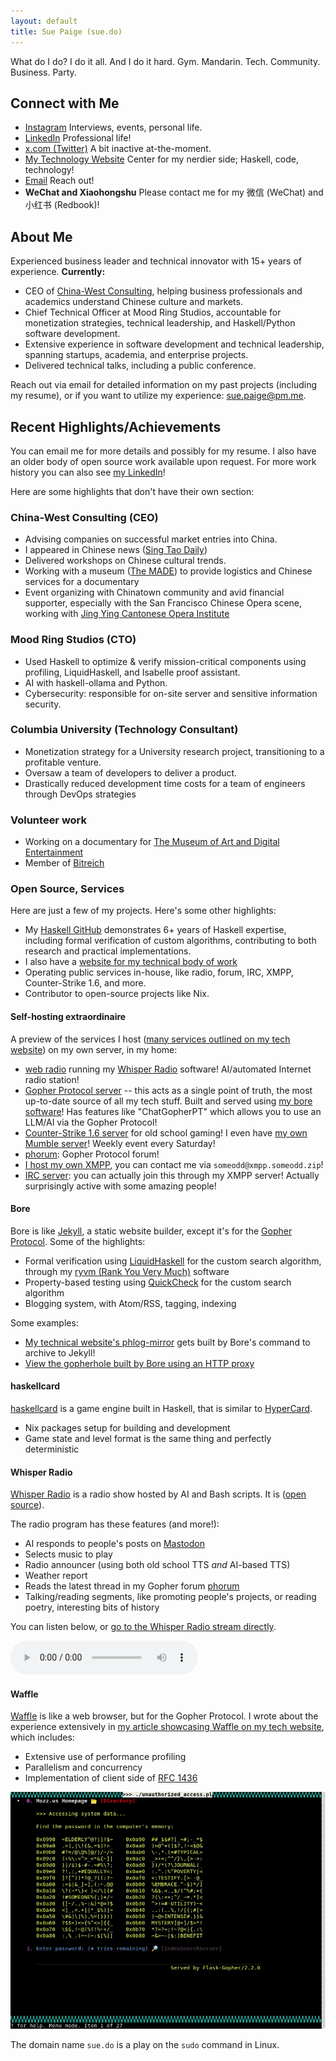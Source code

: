 ```yaml
---
layout: default
title: Sue Paige (sue.do)
---
```


What do I do? I do it all. And I do it hard. Gym. Mandarin. Tech. Community. Business. Party.

## Connect with Me

- [Instagram](https://www.instagram.com/gildedpaige/) Interviews, events, personal life.
- [LinkedIn](https://www.linkedin.com/in/someodd/) Professional life!
- [x.com (Twitter)](https://x.com/sue_do_paige) A bit inactive at-the-moment.
- [My Technology Website](https://www.someodd.zip) Center for my nerdier side; Haskell, code, technology!
- [Email](mailto:sue.paige@pm.me) Reach out!
- **WeChat and Xiaohongshu** Please contact me for my 微信 (WeChat) and 小红书 (Redbook)!

## About Me

Experienced business leader and technical innovator with 15+ years of experience. **Currently:**

- CEO of [China-West Consulting](https://chinawest.consulting), helping business professionals and academics understand Chinese culture and markets.
- Chief Technical Officer at Mood Ring Studios, accountable for monetization strategies, technical leadership, and Haskell/Python software development.
- Extensive experience in software development and technical leadership, spanning startups, academia, and enterprise projects.
- Delivered technical talks, including a public conference.

Reach out via email for detailed information on my past projects (including my resume), or if you want to utilize my experience: [sue.paige@pm.me](mailto:sue.paige@pm.me).

## Recent Highlights/Achievements

You can email me for more details and possibly for my resume. I also have an older body of open source work available upon request. For more work history you can also see [my LinkedIn](https://linkedin/in/someodd/)!

Here are some highlights that don't have their own section:

### China-West Consulting (CEO)

- Advising companies on successful market entries into China.
- I appeared in Chinese news ([Sing Tao Daily](https://www.singtaousa.com/))
- Delivered workshops on Chinese cultural trends.
- Working with a museum ([The MADE](https://themade.org/)) to provide logistics and Chinese services for a documentary
- Event organizing with Chinatown community and avid financial supporter, especially with the San Francisco Chinese Opera scene, working with [Jing Ying Cantonese Opera Institute](https://www.jingyingcantoneseopera.org/)

### Mood Ring Studios (CTO)

- Used Haskell to optimize & verify mission-critical components using profiling, LiquidHaskell, and Isabelle proof assistant.
- AI with haskell-ollama and Python.
- Cybersecurity: responsible for on-site server and sensitive information security.

### Columbia University (Technology Consultant)

- Monetization strategy for a University research project, transitioning to a profitable venture.
- Oversaw a team of developers to deliver a product.
- Drastically reduced development time costs for a team of engineers through DevOps strategies

### Volunteer work

- Working on a documentary for [The Museum of Art and Digital Entertainment](https://themade.org)
- Member of [Bitreich](https://bitreich.org)

### Open Source, Services

Here are just a few of my projects. Here's some other highlights:

- My [Haskell GitHub](https://github.com/someodd) demonstrates 6+ years of Haskell expertise, including formal verification of custom algorithms, contributing to both research and practical implementations.
- I also have a [website for my technical body of work](https://www.someodd.zip)
- Operating public services in-house, like radio, forum, IRC, XMPP, Counter-Strike 1.6, and more.
- Contributor to open-source projects like Nix.

#### Self-hosting extraordinaire

A preview of the services I host ([many services outlined on my tech website](https://someodd.zip)) on my own server, in my home:

* [web radio](https://radio.someodd.zip/) running my [Whisper Radio](https://github.com/someodd/whisper-radio/) software! AI/automated Internet radio station!
* [Gopher Protocol server](https://codemadness.org/gopherproxy/?q=gopher.someodd.zip/) -- this acts as a single point of truth, the most up-to-date source of all my tech stuff. Built and served using [my bore software](https://github.com/someodd/bore)! Has features like "ChatGopherPT" which allows you to use an LLM/AI via the Gopher Protocol!
* [Counter-Strike 1.6 server](https://codemadness.org/gopherproxy/?q=gopher.someodd.zip/0/services/counter-strike.md) for old school gaming! I even have [my own Mumble server](https://codemadness.org/gopherproxy/?q=gopher.someodd.zip/0/services/mumble.md)! Weekly event every Saturday!
* [phorum](https://codemadness.org/gopherproxy/?q=gopher.someodd.zip/1/phorum): Gopher Protocol forum!
* [I host my own XMPP](https://codemadness.org/gopherproxy/?q=gopher.someodd.zip/0/services/xmpp.md), you can contact me via `someodd@xmpp.someodd.zip`!
* [IRC server](https://codemadness.org/gopherproxy/?q=gopher.someodd.zip/0/services/irc.md): you can actually join this through my XMPP server! Actually surprisingly active with some amazing people!

#### Bore

Bore is like [Jekyll](https://jekyllrb.com/), a static website builder, except it's for the [Gopher Protocol](https://en.wikipedia.org/wiki/Gopher_(protocol)). Some of the highlights:

* Formal verification using [LiquidHaskell](https://ucsd-progsys.github.io/liquidhaskell/) for the custom search algorithm, through my [ryvm (Rank You Very Much)](https://github.com/someodd/ryvm) software
* Property-based testing using [QuickCheck](https://en.wikipedia.org/wiki/QuickCheck) for the custom search algorithm
* Blogging system, with Atom/RSS, tagging, indexing

Some examples:

  * [My technical website's phlog-mirror](https://www.someodd.zip/phlog-mirror/) gets built by Bore's command to archive to Jekyll!
  * [View the gopherhole built by Bore using an HTTP proxy](https://codemadness.org/gopherproxy/?q=gopher.someodd.zip%2F)

#### haskellcard

[haskellcard](https://github.com/someodd/haskellcard) is a game engine built in Haskell, that is similar to [HyperCard](https://en.wikipedia.org/wiki/HyperCard).

  * Nix packages setup for building and development
  * Game state and level format is the same thing and perfectly deterministic

#### Whisper Radio

[Whisper Radio](https://radio.someodd.zip/stream) is a radio show hosted by AI and Bash scripts. It is ([open source](https://github.com/someodd/whisper-radio)).

The radio program has these features (and more!):

* AI responds to people's posts on [Mastodon](https://mastodon.org)
* Selects music to play
* Radio announcer (using both old school TTS *and* AI-based TTS)
* Weather report
* Reads the latest thread in my Gopher forum [phorum](https://codemadness.org/gopherproxy/?q=gopher.someodd.zip%2F1%2Fphorum)
* Talking/reading segments, like promoting people's projects, or reading poetry, interesting bits of history

You can listen below, or [go to the Whisper Radio stream directly](https://radio.someodd.zip).

<audio controls>
    <source src="https://radio.someodd.zip/stream" type="audio/mpeg">
    Your browser does not support the audio element.
</audio>

#### Waffle

[Waffle](https://github.com/someodd/waffle) is like a web browser, but for the Gopher Protocol. I wrote about the experience extensively in [my article showcasing Waffle on my tech website](https://www.someodd.zip/showcase/waffle/), which includes:

* Extensive use of performance profiling
* Parallelism and concurrency
* Implementation of client side of [RFC 1436](https://www.rfc-editor.org/rfc/rfc1436)

![Waffle](/assets/portfolio/waffle-playing-hacking-game.gif)

The domain name `sue.do` is a play on the `sudo` command in Linux.
